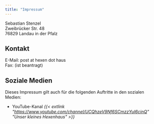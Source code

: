 ```yaml
---
title: "Impressum"
---
```


Sebastian Stenzel  
Zweibrücker Str. 48  
76829 Landau in der Pfalz

## Kontakt
E-Mail: post at hexen dot haus  
Fax: (ist beantragt)

## Soziale Medien
Dieses Impressum gilt auch für die folgenden Auftritte in den sozialen Medien:

* YouTube-Kanal _{{< extlink "https://www.youtube.com/channel/UCQhzeV9Nf6SCmzzYuI6cinQ" "Unser kleines Hexenhaus" >}}_
